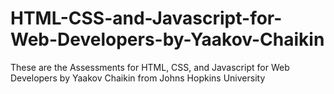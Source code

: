 # HTML-CSS-and-Javascript-for-Web-Developers-by-Yaakov-Chaikin
These are the Assessments for HTML, CSS, and Javascript for Web Developers by Yaakov Chaikin from Johns Hopkins University
